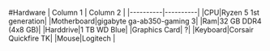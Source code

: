 <!-- --- title: Gemini -->

#Hardware
| Column 1 | Column 2 |
|----------|----------|
|CPU|Ryzen 5 1st generation|
|Motherboard|gigabyte ga-ab350-gaming 3|
|Ram|32 GB DDR4 (4x8 GB)|
|Harddrive|1 TB WD Blue|
|Graphics Card| ?|
|Keyboard|Corsair Quickfire TK|
|Mouse|Logitech |
